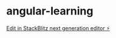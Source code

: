 # angular-learning

[Edit in StackBlitz next generation editor ⚡️](https://stackblitz.com/~/github.com/Nikhil-dev-ui/angular-learning)